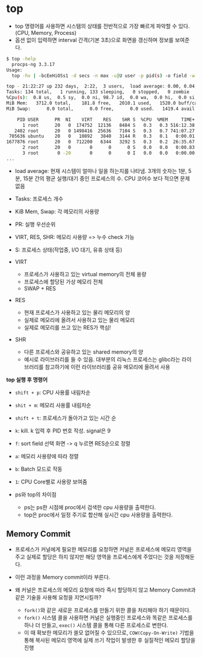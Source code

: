 # top

- top 명령어를 사용하면 시스템의 상태를 전반적으로 가장 빠르게 파악할 수 있다. (CPU, Memory, Process)
- 옵션 없이 입력하면 interval 간격(기본 3초)으로 화면을 갱신하며 정보를 보여준다.

```bash
$ top -help
  procps-ng 3.3.17
Usage:
  top -hv | -bcEeHiOSs1 -d secs -n max -u|U user -p pid(s) -o field -w [cols]
```

```bash
top - 21:22:27 up 232 days,  2:22,  3 users,  load average: 0.00, 0.04, 0.05
Tasks: 134 total,   1 running, 133 sleeping,   0 stopped,   0 zombie
%Cpu(s):  0.8 us,  0.5 sy,  0.0 ni, 98.7 id,  0.0 wa,  0.0 hi,  0.0 si,  0.0 st
MiB Mem:   3712.0 total,    181.8 free,   2010.1 used,   1520.0 buff/cache
MiB Swap:      0.0 total,      0.0 free,      0.0 used.   1419.4 avail Mem 

    PID USER      PR  NI    VIRT    RES    SHR S  %CPU  %MEM     TIME+ COMMAND                                                 
      1 root      20   0  174752  12136   8484 S   0.3   0.3 516:12.38 systemd                                                 
   2402 root      20   0 1498416  25636   7104 S   0.3   0.7 741:07.27 containerd                                              
 705636 ubuntu    20   0   10892   3840   3144 R   0.3   0.1   0:00.01 top                                                     
1677876 root      20   0  712200   6344   3292 S   0.3   0.2  26:35.67 containerd-shim                                         
      2 root      20   0       0      0      0 S   0.0   0.0   0:00.83 kthreadd                                                
      3 root       0 -20       0      0      0 I   0.0   0.0   0:00.00 rcu_gp                                                  
...        
```

- load average: 현재 시스템이 얼마나 일을 하는지를 나타냄. 3개의 숫자는 1분, 5분, 15분 간의 평균 실행/대기 중인 프로세스의 수. CPU 코어수 보다 적으면 문제 없음
- Tasks: 프로세스 개수
- KiB Mem, Swap: 각 메모리의 사용량
- PR: 실행 우선순위
- VIRT, RES, SHR: 메모리 사용량 => 누수 check 가능
- S: 프로세스 상태(작업중, I/O 대기, 유휴 상태 등)

- VIRT
    - 프로세스가 사용하고 있는 virtual memory의 전체 용량
    - 프로세스에 할당된 가상 메모리 전체
    - SWAP + RES
- RES
    - 현재 프로세스가 사용하고 있는 물리 메모리의 양
    - 실제로 메모리에 올려서 사용하고 있는 물리 메모리
    - 실제로 메모리를 쓰고 있는 RES가 핵심!
- SHR
    - 다른 프로세스와 공유하고 있는 shared memory의 양
    - 예시로 라이브러리를 들 수 있음. 대부분의 리눅스 프로세스는 glibc라는 라이브러리를 참고하기에 이런 라이브러리를 공유 메모리에 올려서 사용

**top 실행 후 명령어**

- `shift + p`: CPU 사용률 내림차순
- `shit + m`: 메모리 사용률 내림차순
- `shift + t`: 프로세스가 돌아가고 있는 시간 순
- `k`: kill. k 입력 후 PID 번호 작성. signal은 9
- `f`: sort field 선택 화면 -> q 누르면 RES순으로 정렬
- `a`: 메모리 사용량에 따라 정렬
- `b`: Batch 모드로 작동
- `1`: CPU Core별로 사용량 보여줌
  
- ps와 top의 차이점
    - ps는 ps한 시점에 proc에서 검색한 cpu 사용량을 출력한다.
    - top은 proc에서 일정 주기로 합산해 실시간 cpu 사용량을 출력한다. 

## Memory Commit

- 프로세스가 커널에게 필요한 메모리를 요청하면 커널은 프로세스에 메모리 영역을 주고 실제로 할당은 하지 않지만 해당 영역을 프로세스에게 주었다는 것을 저장해둔다.
- 이런 과정을 Memory commit이라 부른다.

- 왜 커널은 프로세스의 메모리 요청에 따라 즉시 할당하지 않고 Memory Commit과 같은 기술을 사용해 요청을 지연시킬까?
    - `fork()`와 같은 새로운 프로세스를 만들기 위한 콜을 처리해야 하기 때문이다.
    - `fork()` 시스템 콜을 사용하면 커널은 실행중인 프로세스와 똑같은 프로세스를 하나 더 만들고, `exec()` 시스템 콜을 통해 다른 프로세스로 변한다.
    - 이 때 확보한 메모리가 쓸모 없어질 수 있으므로, `COW(Copy-On-Write)` 기법을 통해 복사된 메모리 영역에 실제 쓰기 작업이 발생한 후 실질적인 메모리 할당을 진행